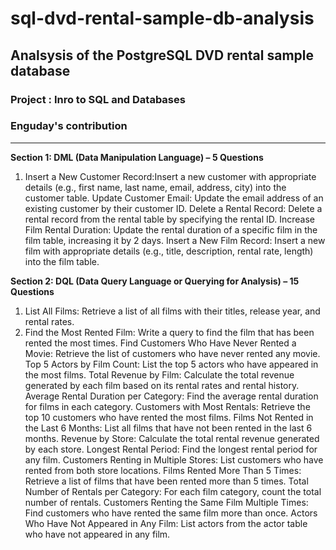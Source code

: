# sql-dvd-rental-sample-db-analysis
## Analsysis of the PostgreSQL DVD rental sample database
### Project : Inro to SQL and Databases

### Enguday's contribution
---

**Section 1: DML (Data Manipulation Language) – 5 Questions**

1. Insert a New Customer Record:Insert a new customer with appropriate details (e.g., first name, last name, email, address, city) into the customer table.
Update Customer Email: Update the email address of an existing customer by their customer ID.
Delete a Rental Record: Delete a rental record from the rental table by specifying the rental ID.
Increase Film Rental Duration: Update the rental duration of a specific film in the film table, increasing it by 2 days.
Insert a New Film Record: Insert a new film with appropriate details (e.g., title, description, rental rate, length) into the film table.

**Section 2: DQL (Data Query Language or Querying for Analysis) – 15 Questions**
1. List All Films: Retrieve a list of all films with their titles, release year, and rental rates.
2. Find the Most Rented Film: Write a query to find the film that has been rented the most times.
Find Customers Who Have Never Rented a Movie: Retrieve the list of customers who have never rented any movie.
Top 5 Actors by Film Count: List the top 5 actors who have appeared in the most films.
Total Revenue by Film: Calculate the total revenue generated by each film based on its rental rates and rental history.
Average Rental Duration per Category: Find the average rental duration for films in each category.
Customers with Most Rentals: Retrieve the top 10 customers who have rented the most films.
Films Not Rented in the Last 6 Months: List all films that have not been rented in the last 6 months.
Revenue by Store: Calculate the total rental revenue generated by each store.
Longest Rental Period: Find the longest rental period for any film.
Customers Renting in Multiple Stores: List customers who have rented from both store locations.
Films Rented More Than 5 Times: Retrieve a list of films that have been rented more than 5 times.
Total Number of Rentals per Category: For each film category, count the total number of rentals.
Customers Renting the Same Film Multiple Times: Find customers who have rented the same film more than once.
Actors Who Have Not Appeared in Any Film: List actors from the actor table who have not appeared in any film.
